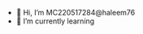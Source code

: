 - 👋 Hi, I’m MC220517284@haleem76
- 🌱 I’m currently learning 

<!---
haleem76/haleem76 is a ✨ special ✨ repository because its `README.md` (this file) appears on your GitHub profile.
You can click the Preview link to take a look at your changes.
--->
